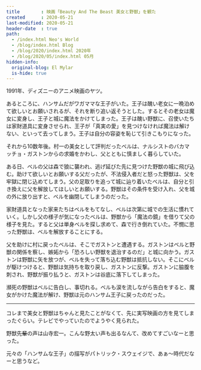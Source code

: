 ```yaml
---
title        : 映画「Beauty And The Beast 美女と野獣」を観た
created      : 2020-05-21
last-modified: 2020-05-21
header-date  : true
path:
  - /index.html Neo's World
  - /blog/index.html Blog
  - /blog/2020/index.html 2020年
  - /blog/2020/05/index.html 05月
hidden-info:
  original-blog: El Mylar
  is-hide: true
---
```


1991年、ディズニーのアニメ映画のヤツ。

あるところに、ハンサムだがワガママな王子がいた。王子は醜い老女に一晩泊めて欲しいとお願いされるが、それを断り追い返そうとした。するとその老女は魔女に変身し、王子と城に魔法をかけてしまった。王子は醜い野獣に、召使いたちは家財道具に変身させられ、王子が「真実の愛」を見つけなければ魔法は解けない、といって去ってしまう。王子は自分の容姿を恥じて引きこもりになった。

それから10数年後。村一の美女として評判だったベルは、ナルシストのバカマッチョ・ガストンからの求婚をかわし、父とともに慎ましく暮らしていた。

ある日、ベルの父は森で狼に襲われ、逃げ延びた先に見つけた野獣の城に飛び込む。助けて欲しいとお願いする父だったが、不法侵入者だと怒った野獣は、父を牢獄に閉じ込めてしまう。父の足取りを追って城に辿り着いたベルは、自分と引き換えに父を解放してほしいとお願いする。野獣はその条件を受け入れ、父を城の外に放り出すと、ベルを幽閉してしまうのだった。

家財道具となった家来たちはベルをもてなし、ベルは次第に城での生活に慣れていく。しかし父の様子が気になったベルは、野獣から「魔法の鏡」を借りて父の様子を見た。すると父は単身ベルを探し求めて、森で行き倒れていた。不憫に思った野獣は、ベルを解放することにする。

父を助けに村に戻ったベルは、そこでガストンと遭遇する。ガストンはベルと野獣の関係を察し、嫉妬から「恐ろしい野獣を退治するのだ」と城に向かう。ガストンは野獣に矢を放つが、ベルを失って落ち込む野獣は抵抗しない。そこにベルが駆けつけると、野獣は気持ちを取り戻し、ガストンに反撃。ガストンに脇腹を刺され、野獣が振り払うと、ガストンは谷底に落下してしまった。

瀕死の野獣はベルに告白し、事切れる。ベルも涙を流しながら告白をすると、魔女がかけた魔法が解け、野獣は元のハンサム王子に戻ったのだった。

---

コレまで美女と野獣はちゃんと見たことがなくて、先に実写映画の方を見てしまったぐらい。テレビでやっていたのでようやく見られた。

野獣~~先輩~~の声は山寺宏一。こんな野太い声も出るなんて、改めてすごいなーと思った。

元々の「ハンサムな王子」の描写がパトリック・スウェイジで、あぁ～時代だなーと思うなど。
